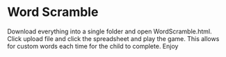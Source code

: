 # Word Scramble
Download everything into a single folder and open WordScramble.html. Click upload file and click the spreadsheet and play the game. This allows for custom words each time for the child to complete. Enjoy
